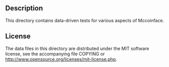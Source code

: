Description
------------

This directory contains data-driven tests for various aspects of Mccoinface.

License
--------

The data files in this directory are distributed under the MIT software
license, see the accompanying file COPYING or
http://www.opensource.org/licenses/mit-license.php.

